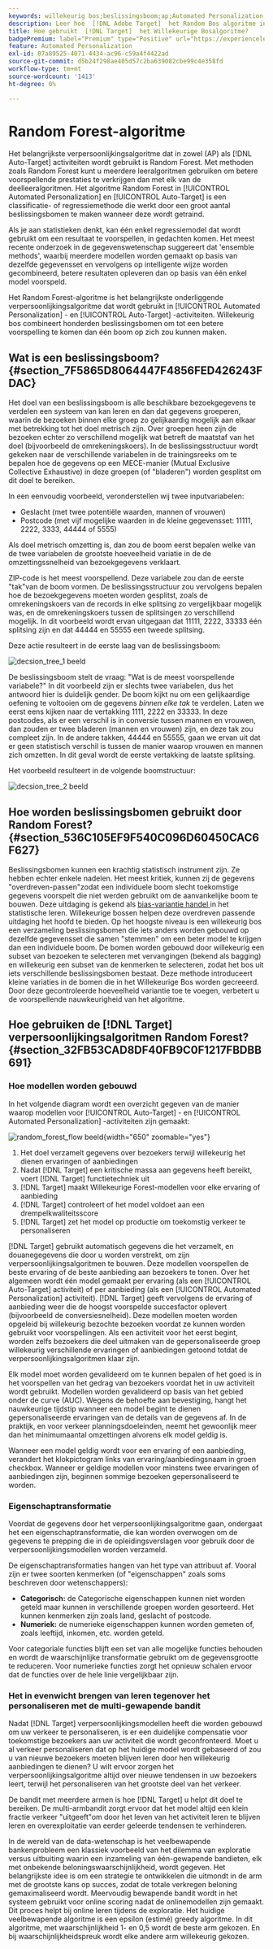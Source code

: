 ```yaml
---
keywords: willekeurig bos;beslissingsboom;ap;Automated Personalization
description: Leer hoe  [!DNL Adobe Target]  het Random Bos algoritme in zowel [!UICONTROL Automated Personalization] (AP) als [!UICONTROL Auto-Target] activiteiten gebruikt.
title: Hoe gebruikt  [!DNL Target]  het Willekeurige Bosalgoritme?
badgePremium: label="Premium" type="Positive" url="https://experienceleague.adobe.com/docs/target/using/introduction/intro.html?lang=en#premium newtab=true" tooltip="Kijk wat er in Target Premium is opgenomen."
feature: Automated Personalization
exl-id: 07a89525-4071-4434-ac96-c59a4f4422ad
source-git-commit: d5b24f298ae405d57c2ba639082cbe99c4e358fd
workflow-type: tm+mt
source-wordcount: '1413'
ht-degree: 0%

---
```


# Random Forest-algoritme

Het belangrijkste verpersoonlijkingsalgoritme dat in zowel (AP) als [!DNL Auto-Target] activiteiten wordt gebruikt is Random Forest. Met methoden zoals Random Forest kunt u meerdere leeralgoritmen gebruiken om betere voorspellende prestaties te verkrijgen dan met elk van de deelleeralgoritmen. Het algoritme Random Forest in [!UICONTROL Automated Personalization] en [!UICONTROL Auto-Target] is een classificatie- of regressiemethode die werkt door een groot aantal beslissingsbomen te maken wanneer deze wordt getraind.

Als je aan statistieken denkt, kan één enkel regressiemodel dat wordt gebruikt om een resultaat te voorspellen, in gedachten komen. Het meest recente onderzoek in de gegevenswetenschap suggereert dat &#39;ensemble methods&#39;, waarbij meerdere modellen worden gemaakt op basis van dezelfde gegevensset en vervolgens op intelligente wijze worden gecombineerd, betere resultaten opleveren dan op basis van één enkel model voorspeld.

Het Random Forest-algoritme is het belangrijkste onderliggende verpersoonlijkingsalgoritme dat wordt gebruikt in [!UICONTROL Automated Personalization] - en [!UICONTROL Auto-Target] -activiteiten. Willekeurig bos combineert honderden beslissingsbomen om tot een betere voorspelling te komen dan één boom op zich zou kunnen maken.

## Wat is een beslissingsboom? {#section_7F5865D8064447F4856FED426243FDAC}

Het doel van een beslissingsboom is alle beschikbare bezoekgegevens te verdelen een systeem van kan leren en dan dat gegevens groeperen, waarin de bezoeken binnen elke groep zo gelijkaardig mogelijk aan elkaar met betrekking tot het doel metrisch zijn. Over groepen heen zijn de bezoeken echter zo verschillend mogelijk wat betreft de maatstaf van het doel (bijvoorbeeld de omrekeningskoers). In de beslissingsstructuur wordt gekeken naar de verschillende variabelen in de trainingsreeks om te bepalen hoe de gegevens op een MECE-manier (Mutual Exclusive Collective Exhaustive) in deze groepen (of &quot;bladeren&quot;) worden gesplitst om dit doel te bereiken.

In een eenvoudig voorbeeld, veronderstellen wij twee inputvariabelen:

* Geslacht (met twee potentiële waarden, mannen of vrouwen)
* Postcode (met vijf mogelijke waarden in de kleine gegevensset: 11111, 2222, 3333, 44444 of 5555)

Als doel metrisch omzetting is, dan zou de boom eerst bepalen welke van de twee variabelen de grootste hoeveelheid variatie in de de omzettingssnelheid van bezoekgegevens verklaart.

ZIP-code is het meest voorspellend. Deze variabele zou dan de eerste &quot;tak&quot;van de boom vormen. De beslissingsstructuur zou vervolgens bepalen hoe de bezoekgegevens moeten worden gesplitst, zoals de omrekeningskoers van de records in elke splitsing zo vergelijkbaar mogelijk was, en de omrekeningskoers tussen de splitsingen zo verschillend mogelijk. In dit voorbeeld wordt ervan uitgegaan dat 11111, 2222, 33333 één splitsing zijn en dat 44444 en 55555 een tweede splitsing.

Deze actie resulteert in de eerste laag van de beslissingsboom:

![ decsion_tree_1 beeld ](assets/decsion_tree_1.png)

De beslissingsboom stelt de vraag: &quot;Wat is de meest voorspellende variabele?&quot; In dit voorbeeld zijn er slechts twee variabelen, dus het antwoord hier is duidelijk gender. De boom kijkt nu om een gelijkaardige oefening te voltooien om de gegevens *binnen elke tak* te verdelen. Laten we eerst eens kijken naar de vertakking 1111, 2222 en 33333. In deze postcodes, als er een verschil is in conversie tussen mannen en vrouwen, dan zouden er twee bladeren (mannen en vrouwen) zijn, en deze tak zou compleet zijn. In de andere takken, 44444 en 55555, gaan we ervan uit dat er geen statistisch verschil is tussen de manier waarop vrouwen en mannen zich omzetten. In dit geval wordt de eerste vertakking de laatste splitsing.

Het voorbeeld resulteert in de volgende boomstructuur:

![ decsion_tree_2 beeld ](assets/decsion_tree_2.png)

## Hoe worden beslissingsbomen gebruikt door Random Forest? {#section_536C105EF9F540C096D60450CAC6F627}

Beslissingsbomen kunnen een krachtig statistisch instrument zijn. Ze hebben echter enkele nadelen. Het meest kritiek, kunnen zij de gegevens &quot;overdreven-passen&quot;zodat een individuele boom slecht toekomstige gegevens voorspelt die niet werden gebruikt om de aanvankelijke boom te bouwen. Deze uitdaging is gekend als [ bias-variantie handel ](https://en.wikipedia.org/wiki/Bias%E2%80%93variance_tradeoff) in het statistische leren. Willekeurige bossen helpen deze overdreven passende uitdaging het hoofd te bieden. Op het hoogste niveau is een willekeurig bos een verzameling beslissingsbomen die iets anders worden gebouwd op dezelfde gegevensset die samen &quot;stemmen&quot; om een beter model te krijgen dan een individuele boom. De bomen worden gebouwd door willekeurig een subset van bezoeken te selecteren met vervangingen (bekend als bagging) en willekeurig een subset van de kenmerken te selecteren, zodat het bos uit iets verschillende beslissingsbomen bestaat. Deze methode introduceert kleine variaties in de bomen die in het Willekeurige Bos worden gecreeerd. Door deze gecontroleerde hoeveelheid variantie toe te voegen, verbetert u de voorspellende nauwkeurigheid van het algoritme.

## Hoe gebruiken de [!DNL Target] verpersoonlijkingsalgoritmen Random Forest? {#section_32FB53CAD8DF40FB9C0F1217FBDBB691}

### Hoe modellen worden gebouwd

In het volgende diagram wordt een overzicht gegeven van de manier waarop modellen voor [!UICONTROL Auto-Target] - en [!UICONTROL Automated Personalization] -activiteiten zijn gemaakt:

![ random_forest_flow beeld ](assets/random_forest_flow.png){width="650" zoomable="yes"}

1. Het doel verzamelt gegevens over bezoekers terwijl willekeurig het dienen ervaringen of aanbiedingen
1. Nadat [!DNL Target] een kritische massa aan gegevens heeft bereikt, voert [!DNL Target] functietechniek uit
1. [!DNL Target] maakt Willekeurige Forest-modellen voor elke ervaring of aanbieding
1. [!DNL Target] controleert of het model voldoet aan een drempelkwaliteitsscore
1. [!DNL Target] zet het model op productie om toekomstig verkeer te personaliseren

[!DNL Target] gebruikt automatisch gegevens die het verzamelt, en douanegegevens die door u worden verstrekt, om zijn verpersoonlijkingsalgoritmen te bouwen. Deze modellen voorspellen de beste ervaring of de beste aanbieding aan bezoekers te tonen. Over het algemeen wordt één model gemaakt per ervaring (als een [!UICONTROL Auto-Target] activiteit) of per aanbieding (als een [!UICONTROL Automated Personalization] activiteit). [!DNL Target] geeft vervolgens de ervaring of aanbieding weer die de hoogst voorspelde succesfactor oplevert (bijvoorbeeld de conversiesnelheid). Deze modellen moeten worden opgeleid bij willekeurig bezochte bezoeken voordat ze kunnen worden gebruikt voor voorspellingen. Als een activiteit voor het eerst begint, worden zelfs bezoekers die deel uitmaken van de gepersonaliseerde groep willekeurig verschillende ervaringen of aanbiedingen getoond totdat de verpersoonlijkingsalgoritmen klaar zijn.

Elk model moet worden gevalideerd om te kunnen bepalen of het goed is in het voorspellen van het gedrag van bezoekers voordat het in uw activiteit wordt gebruikt. Modellen worden gevalideerd op basis van het gebied onder de curve (AUC). Wegens de behoefte aan bevestiging, hangt het nauwkeurige tijdstip wanneer een model begint te dienen gepersonaliseerde ervaringen van de details van de gegevens af. In de praktijk, en voor verkeer planningsdoeleinden, neemt het gewoonlijk meer dan het minimumaantal omzettingen alvorens elk model geldig is.

Wanneer een model geldig wordt voor een ervaring of een aanbieding, verandert het klokpictogram links van ervaring/aanbiedingsnaam in groen checkbox. Wanneer er geldige modellen voor minstens twee ervaringen of aanbiedingen zijn, beginnen sommige bezoeken gepersonaliseerd te worden.

### Eigenschaptransformatie

Voordat de gegevens door het verpersoonlijkingsalgoritme gaan, ondergaat het een eigenschaptransformatie, die kan worden overwogen om de gegevens te prepping die in de opleidingsverslagen voor gebruik door de verpersoonlijkingsmodellen worden verzameld.

De eigenschaptransformaties hangen van het type van attribuut af. Vooral zijn er twee soorten kenmerken (of &quot;eigenschappen&quot; zoals soms beschreven door wetenschappers):

* **Categorisch:** de Categorische eigenschappen kunnen niet worden geteld maar kunnen in verschillende groepen worden gesorteerd. Het kunnen kenmerken zijn zoals land, geslacht of postcode.
* **Numeriek:** de numerieke eigenschappen kunnen worden gemeten of, zoals leeftijd, inkomen, etc. worden geteld.

Voor categoriale functies blijft een set van alle mogelijke functies behouden en wordt de waarschijnlijke transformatie gebruikt om de gegevensgrootte te reduceren. Voor numerieke functies zorgt het opnieuw schalen ervoor dat de functies over de hele linie vergelijkbaar zijn.

### Het in evenwicht brengen van leren tegenover het personaliseren met de multi-gewapende bandit

Nadat [!DNL Target] verpersoonlijkingsmodellen heeft die worden gebouwd om uw verkeer te personaliseren, is er een duidelijke compensatie voor toekomstige bezoekers aan uw activiteit die wordt geconfronteerd. Moet u al verkeer personaliseren dat op het huidige model wordt gebaseerd of zou u van nieuwe bezoekers moeten blijven leren door hen willekeurig aanbiedingen te dienen? U wilt ervoor zorgen het verpersoonlijkingsalgoritme altijd over nieuwe tendensen in uw bezoekers leert, terwijl het personaliseren van het grootste deel van het verkeer.

De bandit met meerdere armen is hoe [!DNL Target] u helpt dit doel te bereiken. De multi-armbandit zorgt ervoor dat het model altijd een klein fractie verkeer &quot;uitgeeft&quot;om door het leven van het activiteit leren te blijven leren en overexploitatie van eerder geleerde tendensen te verhinderen.

In de wereld van de data-wetenschap is het veelbewapende bankenprobleem een klassiek voorbeeld van het dilemma van exploratie versus uitbuiting waarin een inzameling van één-gewapende bandieten, elk met onbekende beloningswaarschijnlijkheid, wordt gegeven. Het belangrijkste idee is om een strategie te ontwikkelen die uitmondt in de arm met de grootste kans op succes, zodat de totale verkregen beloning gemaximaliseerd wordt. Meervoudig bewapende bandit wordt in het systeem gebruikt voor online scoring nadat de onlinemodellen zijn gemaakt. Dit proces helpt bij online leren tijdens de exploratie. Het huidige veelbewapende algoritme is een epsilon (estimé) greedy algoritme. In dit algoritme, met waarschijnlijkheid 1- en 0,5 wordt de beste arm gekozen. En bij waarschijnlijkheidspreuk wordt elke andere arm willekeurig gekozen.
